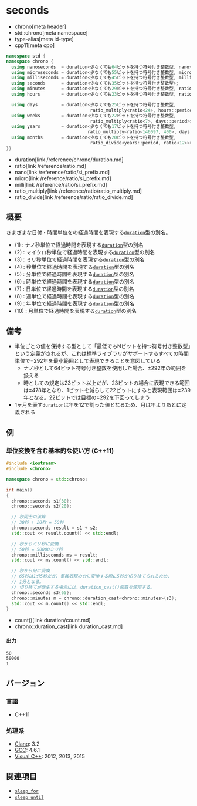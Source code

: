 # seconds
* chrono[meta header]
* std::chrono[meta namespace]
* type-alias[meta id-type]
* cpp11[meta cpp]

```cpp
namespace std {
namespace chrono {
  using nanoseconds  = duration<少なくても64ビットを持つ符号付き整数型, nano>;        // (1) C++11
  using microseconds = duration<少なくても55ビットを持つ符号付き整数型, micro>;       // (2) C++11
  using milliseconds = duration<少なくても45ビットを持つ符号付き整数型, milli>;       // (3) C++11
  using seconds      = duration<少なくても35ビットを持つ符号付き整数型>;              // (4) C++11
  using minutes      = duration<少なくても29ビットを持つ符号付き整数型, ratio<60>>;   // (5) C++11
  using hours        = duration<少なくても23ビットを持つ符号付き整数型, ratio<3600>>; // (6) C++11

  using days         = duration<少なくても25ビットを持つ符号付き整数型,
                                ratio_multiply<ratio<24>, hours::period>>;            // (7) C++20
  using weeks        = duration<少なくても22ビットを持つ符号付き整数型,
                                ratio_multiply<ratio<7>, days::period>>;              // (8) C++20
  using years        = duration<少なくても17ビットを持つ符号付き整数型,
                               ratio_multiply<ratio<146097, 400>, days::period>>;     // (9) C++20
  using months       = duration<少なくても20ビットを持つ符号付き整数型,
                                ratio_divide<years::period, ratio<12>>>;              // (10) C++20
}}
```
* duration[link /reference/chrono/duration.md]
* ratio[link /reference/ratio.md]
* nano[link /reference/ratio/si_prefix.md]
* micro[link /reference/ratio/si_prefix.md]
* milli[link /reference/ratio/si_prefix.md]
* ratio_multiply[link /reference/ratio/ratio_multiply.md]
* ratio_divide[link /reference/ratio/ratio_divide.md]

## 概要
さまざまな日付・時間単位をの経過時間を表現する[`duration`](duration.md)型の別名。

- (1) : ナノ秒単位で経過時間を表現する[`duration`](duration.md)型の別名
- (2) : マイクロ秒単位で経過時間を表現する[`duration`](duration.md)型の別名
- (3) : ミリ秒単位で経過時間を表現する[`duration`](duration.md)型の別名
- (4) : 秒単位で経過時間を表現する[`duration`](duration.md)型の別名
- (5) : 分単位で経過時間を表現する[`duration`](duration.md)型の別名
- (6) : 時単位で経過時間を表現する[`duration`](duration.md)型の別名
- (7) : 日単位で経過時間を表現する[`duration`](duration.md)型の別名
- (8) : 週単位で経過時間を表現する[`duration`](duration.md)型の別名
- (9) : 年単位で経過時間を表現する[`duration`](duration.md)型の別名
- (10) : 月単位で経過時間を表現する[`duration`](duration.md)型の別名


## 備考
- 単位ごとの値を保持する型として「最低でもNビットを持つ符号付き整数型」という定義がされるが、これは標準ライブラリがサポートするすべての時間単位で±292年を最小範囲として表現できることを意図している
    - ナノ秒として64ビット符号付き整数を使用した場合、±292年の範囲を扱える
    - 時としての規定は23ビット以上だが、23ビットの場合に表現できる範囲は±478年となり、1ビットを減らして22ビットにすると表現範囲は±239年となる。22ビットでは目標の±292を下回ってしまう
- 1ヶ月を表す`duration`は年を12で割った値となるため、月は年よりあとに定義される


## 例
### 単位変換を含む基本的な使い方 (C++11)
```cpp example
#include <iostream>
#include <chrono>

namespace chrono = std::chrono;

int main()
{
  chrono::seconds s1{30};
  chrono::seconds s2{20};

  // 秒同士の演算
  // 30秒 + 20秒 = 50秒
  chrono::seconds result = s1 + s2;
  std::cout << result.count() << std::endl;

  // 秒からミリ秒に変換
  // 50秒 = 50000ミリ秒
  chrono::milliseconds ms = result;
  std::cout << ms.count() << std::endl;

  // 秒から分に変換
  // 65秒は1分5秒だが、整数表現の分に変換する際に5秒が切り捨てられるため、
  // 1分となる。
  // 切り捨てが発生する場合には、duration_cast()関数を使用する。
  chrono::seconds s3{65};
  chrono::minutes m = chrono::duration_cast<chrono::minutes>(s3);
  std::cout << m.count() << std::endl;
}
```
* count()[link duration/count.md]
* chrono::duration_cast[link duration_cast.md]

#### 出力
```
50
50000
1
```

## バージョン
### 言語
- C++11

### 処理系
- [Clang](/implementation.md#clang): 3.2
- [GCC](/implementation.md#gcc): 4.6.1
- [Visual C++](/implementation.md#visual_cpp): 2012, 2013, 2015


## 関連項目
- [`sleep_for`](/reference/thread/this_thread/sleep_for.md)
- [`sleep_until`](/reference/thread/this_thread/sleep_until.md)

